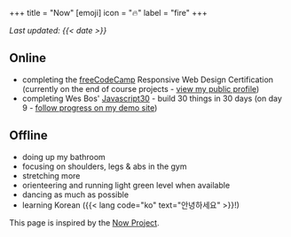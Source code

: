 +++
title = "Now"
[emoji]
	icon = "🔥"
	label = "fire"
+++

*Last updated: {{< date >}}*

## Online
* completing the [freeCodeCamp](https://www.freecodecamp.org/) Responsive Web Design Certification (currently on the end of course projects - [view my public profile](https://www.freecodecamp.org/alicegh))
* completing Wes Bos' [Javascript30](https://javascript30.com/) - build 30 things in 30 days (on day 9 - [follow progress on my demo site](https://alicegherbison.github.io/javascript30))

## Offline

* doing up my bathroom
* focusing on shoulders, legs & abs in the gym
* stretching more
* orienteering and running light green level when available
* dancing as much as possible
* learning Korean ({{< lang code="ko" text="안녕하세요" >}}!)

This page is inspired by the [Now Project](https://nownownow.com/about).